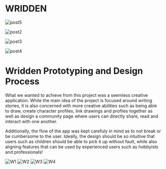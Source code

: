 # WRIDDEN

![post5](https://github.com/cremegon/wridden/assets/116914360/3594f84f-7bfc-4df8-8651-200bd8db5d44.jpg)

![post2](https://github.com/cremegon/wridden/assets/116914360/e1ee6ce8-8d59-4f91-89ce-4676ddcd3200.jpg)

![post3](https://github.com/cremegon/wridden/assets/116914360/6c1d0ac2-69c7-4a7a-91c2-edc8933d4e87.jpg)

![post4](https://github.com/cremegon/wridden/assets/116914360/6426b3d3-47f0-4412-b19a-3114872b4758.jpg)


# Wridden Prototyping and Design Process

What we wanted to achieve from this project was a seemless creative application. While the main idea of the project is focused around writing stories, it
is also concerned with more creative abilities such as being able to draw, create character profiles, link drawings and profiles together as well as 
design a community page where users can directly share, read and interact with one another. 

Additionally, the flow of the app was kept carefuly in mind as to not break or be cumbersome to the user. Ideally, the design should be so intuitive that users
such as children should be able to pick it up without fault, while also aligning features that can be used by experienced users such as hobbyists and professionals! 

![W1](https://github.com/cremegon/wridden/assets/116914360/6ec4b1ab-bed0-46c4-9dd0-aa16ff4b76f9.jpg)
![W2](https://github.com/cremegon/wridden/assets/116914360/25ec6ff8-b705-4cdd-8b52-09f86c49c4ca.jpg)
![W3](https://github.com/cremegon/wridden/assets/116914360/200a72ed-b9a3-44b2-8025-64696c690acd.jpg)
![W4](https://github.com/cremegon/wridden/assets/116914360/9f9e99ed-42e4-4bec-97fc-91a9bf87385b.jpg)
